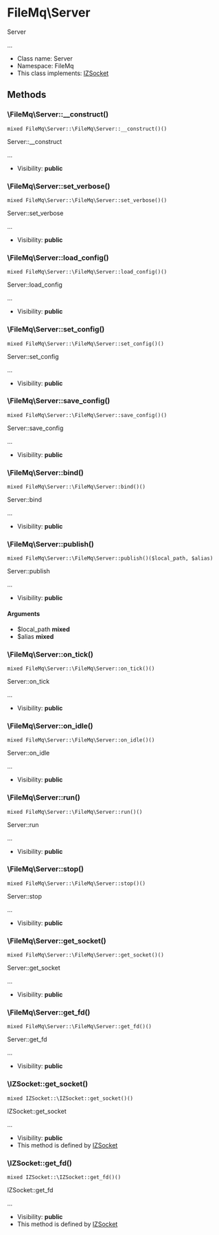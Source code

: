 FileMq\Server
===============

Server

...


* Class name: Server
* Namespace: FileMq
* This class implements: [IZSocket](IZSocket.md)






Methods
-------


### \FileMq\Server::__construct()

```
mixed FileMq\Server::\FileMq\Server::__construct()()
```

Server::__construct

...

* Visibility: **public**



### \FileMq\Server::set_verbose()

```
mixed FileMq\Server::\FileMq\Server::set_verbose()()
```

Server::set_verbose

...

* Visibility: **public**



### \FileMq\Server::load_config()

```
mixed FileMq\Server::\FileMq\Server::load_config()()
```

Server::load_config

...

* Visibility: **public**



### \FileMq\Server::set_config()

```
mixed FileMq\Server::\FileMq\Server::set_config()()
```

Server::set_config

...

* Visibility: **public**



### \FileMq\Server::save_config()

```
mixed FileMq\Server::\FileMq\Server::save_config()()
```

Server::save_config

...

* Visibility: **public**



### \FileMq\Server::bind()

```
mixed FileMq\Server::\FileMq\Server::bind()()
```

Server::bind

...

* Visibility: **public**



### \FileMq\Server::publish()

```
mixed FileMq\Server::\FileMq\Server::publish()($local_path, $alias)
```

Server::publish

...

* Visibility: **public**

#### Arguments

* $local_path **mixed**
* $alias **mixed**



### \FileMq\Server::on_tick()

```
mixed FileMq\Server::\FileMq\Server::on_tick()()
```

Server::on_tick

...

* Visibility: **public**



### \FileMq\Server::on_idle()

```
mixed FileMq\Server::\FileMq\Server::on_idle()()
```

Server::on_idle

...

* Visibility: **public**



### \FileMq\Server::run()

```
mixed FileMq\Server::\FileMq\Server::run()()
```

Server::run

...

* Visibility: **public**



### \FileMq\Server::stop()

```
mixed FileMq\Server::\FileMq\Server::stop()()
```

Server::stop

...

* Visibility: **public**



### \FileMq\Server::get_socket()

```
mixed FileMq\Server::\FileMq\Server::get_socket()()
```

Server::get_socket

...

* Visibility: **public**



### \FileMq\Server::get_fd()

```
mixed FileMq\Server::\FileMq\Server::get_fd()()
```

Server::get_fd

...

* Visibility: **public**



### \IZSocket::get_socket()

```
mixed IZSocket::\IZSocket::get_socket()()
```

IZSocket::get_socket

...

* Visibility: **public**
* This method is defined by [IZSocket](IZSocket.md)



### \IZSocket::get_fd()

```
mixed IZSocket::\IZSocket::get_fd()()
```

IZSocket::get_fd

...

* Visibility: **public**
* This method is defined by [IZSocket](IZSocket.md)


